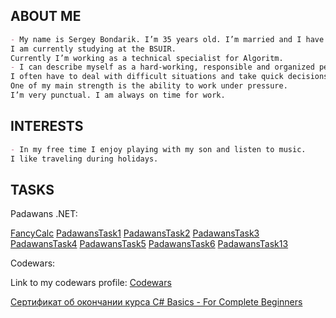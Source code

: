 
## ABOUT ME

```markdown
- My name is Sergey Bondarik. I’m 35 years old. I’m married and I have one child.
I am currently studying at the BSUIR.
Currently I’m working as a technical specialist for Algoritm.
- I can describe myself as a hard-working, responsible and organized person.
I often have to deal with difficult situations and take quick decisions.
One of my main strength is the ability to work under pressure.
I’m very punctual. I am always on time for work.
```
## INTERESTS
```markdown
- In my free time I enjoy playing with my son and listen to music.
I like traveling during holidays.
```
## TASKS
Padawans .NET:

[FancyCalc](https://github.com/GiftedBond/FancyCalc.git)
[PadawansTask1](https://github.com/GiftedBond/PadawansTask1.git)
[PadawansTask2](https://github.com/GiftedBond/PadawansTask2.git)
[PadawansTask3](https://github.com/GiftedBond/PadawansTask3.git)
[PadawansTask4](https://github.com/GiftedBond/PadawansTask4.git)
[PadawansTask5](https://github.com/GiftedBond/PadawansTask5.git)
[PadawansTask6](https://github.com/GiftedBond/PadawansTask6.git)
[PadawansTask13](https://github.com/GiftedBond/PadawansTask13.git)

Codewars:

Link to my codewars profile: [Codewars](https://www.codewars.com/users/Gifted)

[Сертификат об окончании курса C# Basics - For Complete Beginners](https://www.udemy.com/certificate/UC-UAK2HD1L/?utm_campaign=email&utm_source=sendgrid.com&utm_medium=email)

